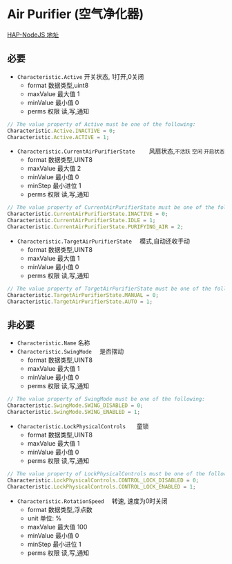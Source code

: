 # Air Purifier (空气净化器)

[HAP-NodeJS 地址](https://github.com/KhaosT/HAP-NodeJS/blob/master/lib/gen/HomeKitTypes.js#L2677)


必要
---
* `Characteristic.Active` 开关状态, 1打开,0关闭
    * format 数据类型,uint8
    * maxValue 最大值 1
    * minValue 最小值 0
    * perms 权限 读,写,通知
``` js
// The value property of Active must be one of the following:
Characteristic.Active.INACTIVE = 0;
Characteristic.Active.ACTIVE = 1;
```

* `Characteristic.CurrentAirPurifierState    ` 风扇状态,`不活跃` `空闲` `开启状态`
    * format 数据类型,UINT8
    * maxValue 最大值 2
    * minValue 最小值 0
    * minStep 最小进位 1
    * perms 权限 读,写,通知
```js
// The value property of CurrentAirPurifierState must be one of the following:
Characteristic.CurrentAirPurifierState.INACTIVE = 0;
Characteristic.CurrentAirPurifierState.IDLE = 1;
Characteristic.CurrentAirPurifierState.PURIFYING_AIR = 2;
```

* `Characteristic.TargetAirPurifierState  `  模式,自动还收手动
    * format 数据类型,UINT8
    * maxValue 最大值 1
    * minValue 最小值 0
    * perms 权限 读,写,通知
```js
// The value property of TargetAirPurifierState must be one of the following:
Characteristic.TargetAirPurifierState.MANUAL = 0;
Characteristic.TargetAirPurifierState.AUTO = 1;
```



非必要 
---
* `Characteristic.Name` 名称
* `Characteristic.SwingMode  ` 是否摆动
    * format 数据类型,UINT8
    * maxValue 最大值 1
    * minValue 最小值 0
    * perms 权限 读,写,通知
```js
// The value property of SwingMode must be one of the following:
Characteristic.SwingMode.SWING_DISABLED = 0;
Characteristic.SwingMode.SWING_ENABLED = 1;
```
* `Characteristic.LockPhysicalControls   `  童锁
    * format 数据类型,UINT8
    * maxValue 最大值 1
    * minValue 最小值 0
    * perms 权限 读,写,通知
```js
// The value property of LockPhysicalControls must be one of the following:
Characteristic.LockPhysicalControls.CONTROL_LOCK_DISABLED = 0;
Characteristic.LockPhysicalControls.CONTROL_LOCK_ENABLED = 1;
```
* `Characteristic.RotationSpeed  ` 转速, 速度为0时关闭
    * format 数据类型,浮点数
    * unit 单位: %
    * maxValue 最大值 100
    * minValue 最小值 0
    * minStep 最小进位 1
    * perms 权限 读,写,通知